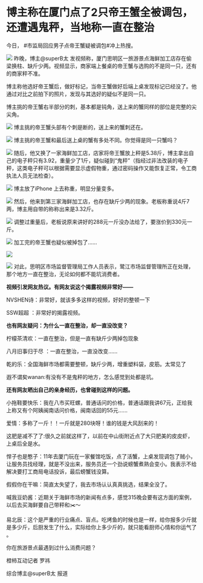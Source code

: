 # 博主称在厦门点了2只帝王蟹全被调包，还遭遇鬼秤，当地称一直在整治

今日， #市监局回应男子点帝王蟹疑被调包#冲上热搜。

![](https://inews.gtimg.com/om_bt/O7FYYSuFAUoI2RyIADziKAplAaCgxJX24WQb1APF4PK3IAA/1000)
昨晚，博主@superB太
发视频称，厦门思明区一旅游景点海鲜加工店存在偷梁换柱、缺斤少两。视频显示，商家端上餐桌的帝王蟹与选购的不是同一只，还有的商家秤不准。

博主称他选好帝王蟹后，做好标记，当帝王蟹做好后端上桌发现标记已经没了。他通过对比之前拍下的照片，发现与其选好的疑似不是同一只。

博主挑的帝王蟹右半部分的刺，基本都是钝角，送上来的蟹同样的部位是完整的尖尖角。

![](https://inews.gtimg.com/om_bt/OSIVTmOjUUS10gxskEAqAMOg_ENX43KzzUXWcE8g5etkUAA/1000)
博主挑的帝王蟹头部有个刺是断的，送上来的蟹刺还在。

![](https://inews.gtimg.com/om_bt/OfeH0HBRe4a4BGOV8LBcRmIsHs0UZ5Eq9-xm7-zDgr3eYAA/1000)
博主挑的帝王蟹和最后送上桌的蟹有多处不同。你觉得是同一只蟹吗？

![](https://inews.gtimg.com/om_bt/O93j8DOPDFdbDDZQtfIQRYOzvDojIm9q5xYZx1YBgzAmoAA/1000)
随后，他又换了一家海鲜加工店，店家将帝王蟹放上秤是5.38斤，博主拿出自己的电子秤只有3.92，重量少了1斤，疑似碰到“鬼秤”（指经过非法改装的电子秤，这类电子秤可以根据需要显示虚假物重，通过密码操作又能恢复正常，令工商执法人员无法检查）。

![](https://inews.gtimg.com/om_bt/ObWwYUCfsVNiCKV-01PIo6yMXD5XqLY50Bh6uVyOKFfnwAA/1000)
博主放了iPhone 上去称重，明显分量变多。

![](https://inews.gtimg.com/om_bt/ODDEcoCZo-fb147SWx4-XdhM07SNCwyzKly5LB2uPSIl8AA/1000)
然后，他来到第三家海鲜加工店，也存在缺斤少两的现象。老板称重说4斤7两，博主用自带的称称出来是3.32斤。

![](https://inews.gtimg.com/om_bt/OzTUNOfiF9GM8yO_wG96l_1_7weKPPR5s3GCv-m2Yw--IAA/1000)
调整过重量后，老板说原来讲好的288元一斤没办法给了，要涨价到330元一斤。

![](https://inews.gtimg.com/om_bt/O-5ZdUskTI1p_UQDMowRw42nKCm59onXP7OG8snry8RPIAA/1000)
加工完的帝王蟹也疑似被掉包了……

![](https://inews.gtimg.com/om_bt/OqCi4rJMMRzPqPtvsd45fwby44qFNcuc1pwqa0EVrgd1kAA/1000)

![](https://inews.gtimg.com/om_bt/OIM4PE7IbhSm5XKvO_V38sMViMdG1Wp__cb3IOdbPJwEgAA/1000)
对此，思明区市场监督管理局工作人员表示，鹭江市场监督管理所正在处理，那个地方一直在整治，无论如何都不能坑消费者。

**视频引发网友热议。有网友说这个揭露视频非常好——**

NVSHEN诗：非常好，就该多多这样的视频，好好的整顿一下

SSW超超 ：非常好的揭露视频。

**也有网友疑问：为什么一直在整治，却一直没改变？**

柠檬茶清欢：一直在整治，但是一直有缺斤少两掉包现象

八月旧事归于尽 ：一直在整治，一直没改变……

乾的乐：全国海鲜市场都需要整顿，缺斤少两，增重塑料袋，皮筋。太常见了

遐不谓矣wanan:有没有不是鬼秤的地方，怎么感觉到处都是坑。

**还有网友晒出自己的亲身经历，也曾碰到这样的问题。**

小拖鞋要快乐：我在八市买旺螺，普通话问的价格，普通话跟我讲67元，正给我上称又有个阿姨闽南话问价格，闽南话回的55元……

爱情：多称了一斤！！一斤就是280块呀！谁的钱是大风刮来的！

这肥是减不了了:很久之前就这样了，以前在中山街附近点了大只肥美的皮皮虾，上桌后全是水。

悍子也是憨子：11年去厦门玩在一家餐馆吃饭，点了活蟹，上桌发现调包了贼小，让服务员找经理，就是不没出来，服务员还一个劲说螃蟹煮熟会变小。我表示不给解决要打工商局电话投诉，最后螃蟹钱没算。

假假你在干嘛：简直太失望了，我去市场认认真真挑选，结果全没了。

喊我豆奶酱：近期关于海鲜市场的新闻有点多，感觉315晚会要有这方面的案例，以后去买海鲜要自己带秤和✂️～

易北辰：这个是严重的行业痛点、盲点。吃烤鱼的时候也是一样，给你报多少斤就是多少斤，后厨发生了什么，实际给你上多少斤的，就只能看厨师心情和你运气了 。

你在旅游景点最遇到过什么消费问题？

橙柿互动记者 罗祎

综合博主@superB太 报道

